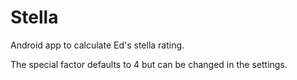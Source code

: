 # Stella

Android app to calculate Ed's stella rating.

The special factor defaults to 4 but can be changed in the settings.


